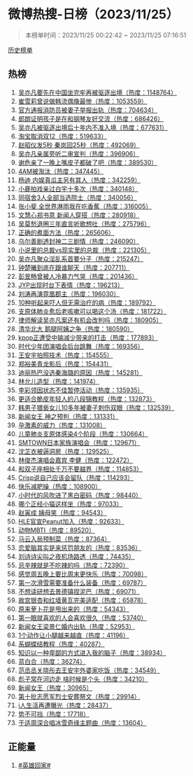 <h1>
微博热搜-日榜（2023/11/25）
</h1>
<blockquote>
<p>
本榜单时间：2023/11/25 00:22:42 ~ 2023/11/25 07:16:51
</p>
</blockquote>
<p>
<a href="https://github.com/daifee/weibo-hot-search/tree/main/archives/daily">历史榜单</a>
</p>
<h2>
热榜
</h2>
<ol>

<li>
<a href="https://s.weibo.com/weibo?q=%23%E5%90%B4%E4%BA%A6%E5%87%A1%E8%A6%81%E5%85%88%E5%9C%A8%E4%B8%AD%E5%9B%BD%E5%9D%90%E5%AE%8C%E7%89%A2%E5%86%8D%E8%A2%AB%E9%A9%B1%E9%80%90%E5%87%BA%E5%A2%83%23" target="weibo">
吴亦凡要先在中国坐完牢再被驱逐出境（热度：1148764）
</a>
</li>

<li>
<a href="https://s.weibo.com/weibo?q=%23%E5%B4%94%E9%9B%AA%E8%8E%89%E6%9B%BE%E8%AF%B4%E5%81%9A%E9%9F%A9%E6%B5%81%E5%81%B6%E5%83%8F%E6%9C%80%E6%83%A8%23" target="weibo">
崔雪莉曾说做韩流偶像最惨（热度：1053559）
</a>
</li>

<li>
<a href="https://s.weibo.com/weibo?q=%23%E5%AE%98%E6%96%B9%E9%80%9A%E6%8A%A5%E6%B6%88%E9%98%B2%E5%91%98%E8%A2%AB%E5%A6%BB%E5%AD%90%E4%B8%BE%E6%8A%A5%E5%87%BA%E8%BD%A8%23" target="weibo">
官方通报消防员被妻子举报出轨（热度：704634）
</a>
</li>

<li>
<a href="https://s.weibo.com/weibo?q=%23%E9%83%8E%E6%9C%97%E8%AF%81%E6%98%8E%E5%AD%A9%E5%AD%90%E6%98%AF%E5%9C%A8%E5%92%8C%E9%92%A2%E7%90%B4%E5%8F%8B%E5%A5%BD%E4%BA%A4%E6%B5%81%23" target="weibo">
郎朗证明孩子是在和钢琴友好交流（热度：686426）
</a>
</li>

<li>
<a href="https://s.weibo.com/weibo?q=%23%E5%90%B4%E4%BA%A6%E5%87%A1%E8%A2%AB%E9%A9%B1%E9%80%90%E5%87%BA%E5%A2%83%E5%90%8E%E5%8D%81%E5%B9%B4%E5%86%85%E4%B8%8D%E5%87%86%E5%85%A5%E5%A2%83%23" target="weibo">
吴亦凡被驱逐出境后十年内不准入境（热度：677631）
</a>
</li>

<li>
<a href="https://s.weibo.com/weibo?q=%23%E6%B7%98%E5%AE%9D%E5%8F%96%E6%B6%88%E5%8F%8C12%23" target="weibo">
淘宝取消双12（热度：519633）
</a>
</li>

<li>
<a href="https://s.weibo.com/weibo?q=%23%E8%B5%B5%E6%98%AD%E4%BB%AA%E5%8F%915%E7%A7%92%20%E7%A7%A6%E5%B2%9A%E5%9B%9E25%E7%A7%92%23" target="weibo">
赵昭仪发5秒 秦岚回25秒（热度：492069）
</a>
</li>

<li>
<a href="https://s.weibo.com/weibo?q=%23%E5%90%B4%E4%BA%A6%E5%87%A1%E4%BA%B2%E5%B1%9E%E6%97%81%E5%90%AC%E4%BA%8C%E5%AE%A1%E5%AE%A3%E5%88%A4%23" target="weibo">
吴亦凡亲属旁听二审宣判（热度：396906）
</a>
</li>

<li>
<a href="https://s.weibo.com/weibo?q=%23%E8%B0%A2%E5%8D%B1%E4%BA%B2%E4%BA%86%E4%B8%80%E6%99%9A%E4%B8%8A%E5%98%B4%E7%9A%AE%E5%AD%90%E9%83%BD%E7%A0%B4%E4%BA%86%E5%90%A7%23" target="weibo">
谢危亲了一晚上嘴皮子都破了吧（热度：389530）
</a>
</li>

<li>
<a href="https://s.weibo.com/weibo?q=%234AM%E8%A2%AB%E6%B7%98%E6%B1%B0%23" target="weibo">
4AM被淘汰（热度：347445）
</a>
</li>

<li>
<a href="https://s.weibo.com/weibo?q=%23%E6%9D%A8%E8%BF%AA%20%E5%86%85%E5%A8%B1%E7%9C%9F%E7%93%9C%E4%B8%BB%E5%8F%A6%E6%9C%89%E5%85%B6%E4%BA%BA%23" target="weibo">
杨迪 内娱真瓜主另有其人（热度：342259）
</a>
</li>

<li>
<a href="https://s.weibo.com/weibo?q=%23%E5%B0%8F%E9%B9%BF%E6%8B%8D%E6%88%8F%E4%BA%B2%E8%BF%87%E7%99%BD%E5%AE%87%E5%8D%81%E5%A4%9A%E6%AC%A1%23" target="weibo">
小鹿拍戏亲过白宇十多次（热度：340148）
</a>
</li>

<li>
<a href="https://s.weibo.com/weibo?q=%23%E5%90%8C%E5%AE%BF%E8%88%8D3%E4%BA%BA%E5%85%A8%E9%83%A8%E5%BD%93%E9%80%89%E9%99%A2%E5%A3%AB%23" target="weibo">
同宿舍3人全部当选院士（热度：340056）
</a>
</li>

<li>
<a href="https://s.weibo.com/weibo?q=%23%E5%BC%A0%E5%B0%8F%E6%96%90%20%E5%85%A8%E4%B8%96%E7%95%8C%E6%B7%8B%E9%9B%A8%E6%88%91%E5%9C%A8%E5%90%83%E9%A6%99%E8%95%89%23" target="weibo">
张小斐 全世界淋雨我在吃香蕉（热度：316005）
</a>
</li>

<li>
<a href="https://s.weibo.com/weibo?q=%23%E6%96%87%E6%85%A7%E5%BF%83%E9%83%91%E4%B9%A6%E6%84%8F%20%E6%96%B0%E9%97%BB%E4%BA%BA%E7%A9%BF%E6%90%AD%23" target="weibo">
文慧心郑书意 新闻人穿搭（热度：280918）
</a>
</li>

<li>
<a href="https://s.weibo.com/weibo?q=%23%E5%90%B4%E8%8E%AB%E6%84%81%E9%80%80%E5%9C%88%E4%B8%89%E5%B9%B4%E7%9B%B4%E8%A8%80%E5%90%AC%E6%AD%8C%E6%83%B3%E5%90%90%23" target="weibo">
吴莫愁退圈三年直言听歌想吐（热度：275796）
</a>
</li>

<li>
<a href="https://s.weibo.com/weibo?q=%23%E6%AD%A3%E7%A1%AE%E7%9A%84%E7%85%AE%E9%9D%A2%E6%96%B9%E6%B3%95%23" target="weibo">
正确的煮面方法（热度：265606）
</a>
</li>

<li>
<a href="https://s.weibo.com/weibo?q=%23%E4%B9%8C%E5%B0%94%E5%96%84%E5%89%A7%E9%80%8F%E5%B0%81%E7%A5%9E%E4%BA%8C%E4%B8%89%E5%89%A7%E6%83%85%23" target="weibo">
乌尔善剧透封神二三剧情（热度：246090）
</a>
</li>

<li>
<a href="https://s.weibo.com/weibo?q=%23%E5%B0%8F%E8%AF%B4%E9%87%8C%E7%9A%84%E6%80%BB%E8%A3%81vs%E7%8E%B0%E5%AE%9E%E9%87%8C%E7%9A%84%E6%80%BB%E8%A3%81%23" target="weibo">
小说里的总裁vs现实里的总裁（热度：221305）
</a>
</li>

<li>
<a href="https://s.weibo.com/weibo?q=%23%E5%90%B4%E4%BA%A6%E5%87%A1%E8%81%9A%E4%BC%97%E6%B7%AB%E4%B9%B1%E7%B3%BB%E9%A6%96%E8%A6%81%E5%88%86%E5%AD%90%23" target="weibo">
吴亦凡聚众淫乱系首要分子（热度：215247）
</a>
</li>

<li>
<a href="https://s.weibo.com/weibo?q=%23%E9%92%9F%E6%A5%9A%E6%9B%A6%E5%88%B0%E5%BA%95%E5%9C%A8%E8%B7%9F%E8%B0%81%E8%81%8A%E5%A4%A9%23" target="weibo">
钟楚曦到底在跟谁聊天（热度：207711）
</a>
</li>

<li>
<a href="https://s.weibo.com/weibo?q=%23%E5%BD%AD%E6%98%B1%E7%95%85%E6%9B%BE%E8%A2%AB%E4%BA%BA%E5%86%B7%E6%9A%B4%E5%8A%9B%E6%B0%94%E5%93%AD%23" target="weibo">
彭昱畅曾被人冷暴力气哭（热度：201436）
</a>
</li>

<li>
<a href="https://s.weibo.com/weibo?q=%23JYP%E5%87%BA%E7%8E%B0%E6%97%B6%E5%8F%B0%E4%B8%8B%E8%A1%A8%E6%83%85%23" target="weibo">
JYP出现时台下表情（热度：196213）
</a>
</li>

<li>
<a href="https://s.weibo.com/weibo?q=%23%E5%88%98%E6%B6%9B%E5%86%8D%E6%BC%94%E9%9C%93%E5%87%B0%E9%83%A1%E4%B8%BB%23" target="weibo">
刘涛再演霓凰郡主（热度：196030）
</a>
</li>

<li>
<a href="https://s.weibo.com/weibo?q=%2310%E7%A7%8D%E5%90%AC%E8%B5%B7%E6%9D%A5%E5%90%93%E4%BA%BA%E4%BD%86%E6%97%A0%E9%9C%80%E6%B2%BB%E7%96%97%E7%9A%84%E7%97%85%23" target="weibo">
10种听起来吓人但无需治疗的病（热度：189792）
</a>
</li>

<li>
<a href="https://s.weibo.com/weibo?q=%23%E6%94%AF%E5%8E%9F%E4%BD%93%E8%82%BA%E7%82%8E%E6%84%88%E5%90%8E%E8%80%81%E5%92%B3%E5%97%BD%E5%8F%AF%E4%BB%A5%E5%96%9D%E8%BF%99%E4%B8%AA%E6%B1%A4%23" target="weibo">
支原体肺炎愈后老咳嗽可以喝这个汤（热度：181722）
</a>
</li>

<li>
<a href="https://s.weibo.com/weibo?q=%23%E5%BE%8B%E5%B8%88%E8%A7%A3%E8%AF%BB%E5%90%B4%E4%BA%A6%E5%87%A1%E6%A1%88%E8%BF%98%E6%9C%89%E6%9C%BA%E4%BC%9A%E6%94%B9%E5%88%A4%E5%90%97%23" target="weibo">
律师解读吴亦凡案还有机会改判吗（热度：180905）
</a>
</li>

<li>
<a href="https://s.weibo.com/weibo?q=%23%E6%B8%85%E5%8D%8E%E5%8C%97%E5%A4%A7%20%E9%B9%85%E8%85%BF%E9%98%BF%E5%A7%A8%E4%B9%8B%E4%BA%89%23" target="weibo">
清华北大 鹅腿阿姨之争（热度：180590）
</a>
</li>

<li>
<a href="https://s.weibo.com/weibo?q=%23kpop%E6%AD%A3%E9%81%AD%E5%8F%97%E4%B8%AD%E8%BE%93%E5%87%8F%E5%B0%91%E5%B8%A6%E6%9D%A5%E7%9A%84%E6%89%93%E5%87%BB%23" target="weibo">
kpop正遭受中输减少带来的打击（热度：177893）
</a>
</li>

<li>
<a href="https://s.weibo.com/weibo?q=%23%E6%97%B6%E4%BB%A3%E5%B0%91%E5%B9%B4%E5%9B%A2%E6%BC%94%E5%94%B1%E4%BC%9A%E5%90%8E%E5%8F%B0%E8%B7%B3%E8%88%9E%23" target="weibo">
时代少年团演唱会后台跳舞（热度：169356）
</a>
</li>

<li>
<a href="https://s.weibo.com/weibo?q=%23%E7%8E%8B%E5%AE%89%E5%AE%87%E6%8B%8D%E7%85%A7%E6%8A%80%E6%9C%AF%23" target="weibo">
王安宇拍照技术（热度：154555）
</a>
</li>

<li>
<a href="https://s.weibo.com/weibo?q=%23%E9%83%91%E8%A3%95%E7%BE%8E%E9%9D%92%E9%BE%99%E5%BD%B1%E5%90%8E%23" target="weibo">
郑裕美青龙影后（热度：154431）
</a>
</li>

<li>
<a href="https://s.weibo.com/weibo?q=%23%E8%BF%AA%E4%B8%BD%E7%83%AD%E5%B7%B4%E6%B2%A1%E9%80%89%E7%A7%A6%E6%B5%B7%E7%92%90%E7%9A%84%E5%8E%9F%E5%9B%A0%23" target="weibo">
迪丽热巴没选秦海璐的原因（热度：145281）
</a>
</li>

<li>
<a href="https://s.weibo.com/weibo?q=%23%E6%9E%97%E5%85%81%E5%84%BF%E9%80%A0%E5%9E%8B%23" target="weibo">
林允儿造型（热度：141974）
</a>
</li>

<li>
<a href="https://s.weibo.com/weibo?q=%23%E6%9D%8E%E5%BD%A9%E9%A2%86%E5%9B%A0%E7%8A%B6%E6%80%81%E4%B8%8D%E4%BD%B3%E6%9A%82%E5%81%9C%E6%B4%BB%E5%8A%A8%23" target="weibo">
李彩领因状态不佳暂停活动（热度：135935）
</a>
</li>

<li>
<a href="https://s.weibo.com/weibo?q=%23%E6%9B%B4%E9%80%82%E5%90%88%E8%84%86%E7%9A%AE%E5%B9%B4%E8%BD%BB%E4%BA%BA%E7%9A%84%E5%85%AB%E6%AE%B5%E9%94%A6%E6%95%99%E7%A8%8B%23" target="weibo">
更适合脆皮年轻人的八段锦教程（热度：132873）
</a>
</li>

<li>
<a href="https://s.weibo.com/weibo?q=%23%E9%9F%A9%E7%94%B7%E5%AD%90%E7%8C%A5%E4%BA%B5%E5%A5%B3%E5%84%BF10%E5%A4%9A%E5%B9%B4%E8%A2%AB%E5%A6%BB%E5%AD%90%E5%88%BA%E4%BC%A4%E5%8F%8C%E7%9C%BC%23" target="weibo">
韩男子猥亵女儿10多年被妻子刺伤双眼（热度：132539）
</a>
</li>

<li>
<a href="https://s.weibo.com/weibo?q=%23%E6%96%B0%E9%97%BB%E5%A5%B3%E7%8E%8B%20%E7%A5%9E%E4%B9%8B%E9%A2%84%E5%88%A4%23" target="weibo">
新闻女王 神之预判（热度：131331）
</a>
</li>

<li>
<a href="https://s.weibo.com/weibo?q=%23%E5%AD%95%E6%BF%80%E7%B4%A0%E7%9A%84%E5%A8%81%E5%8A%9B%23" target="weibo">
孕激素的威力（热度：131008）
</a>
</li>

<li>
<a href="https://s.weibo.com/weibo?q=%23%E5%84%BF%E7%AB%A5%E8%82%BA%E7%82%8E%E6%94%AF%E5%8E%9F%E4%BD%93%E6%84%9F%E6%9F%934%E4%B8%AA%E9%98%B6%E6%AE%B5%23" target="weibo">
儿童肺炎支原体感染4个阶段（热度：130664）
</a>
</li>

<li>
<a href="https://s.weibo.com/weibo?q=%23SMTOWN%E6%97%A5%E6%9C%AC%E5%AE%B6%E6%97%8F%E6%BC%94%E5%94%B1%E4%BC%9A%23" target="weibo">
SMTOWN日本家族演唱会（热度：129671）
</a>
</li>

<li>
<a href="https://s.weibo.com/weibo?q=%23%E6%B2%88%E8%8A%B7%E8%A1%A3%E8%A2%AB%E9%80%BC%E6%B4%9E%E6%88%BF%23" target="weibo">
沈芷衣被逼洞房（热度：129525）
</a>
</li>

<li>
<a href="https://s.weibo.com/weibo?q=%23%E6%9E%97%E4%BF%8A%E6%9D%B0%E6%BC%94%E5%94%B1%E4%BC%9A%E5%98%89%E5%AE%BE%20%E6%9D%8E%E5%81%A5%23" target="weibo">
林俊杰演唱会嘉宾 李健（热度：122472）
</a>
</li>

<li>
<a href="https://s.weibo.com/weibo?q=%23%E5%92%8C%E5%8F%8C%E5%AD%90%E5%BA%A7%E7%9B%B8%E5%A4%84%E5%8D%83%E4%B8%87%E4%B8%8D%E8%A6%81%E8%B6%8A%E7%95%8C%23" target="weibo">
和双子座相处千万不要越界（热度：114853）
</a>
</li>

<li>
<a href="https://s.weibo.com/weibo?q=%23Crisp%E8%AF%B4%E8%87%AA%E5%B7%B1%E5%BA%94%E8%AF%A5%E4%BC%9A%E7%95%99%E9%98%9F%23" target="weibo">
Crisp说自己应该会留队（热度：114293）
</a>
</li>

<li>
<a href="https://s.weibo.com/weibo?q=%23%E5%BF%AB%E4%B9%90%E5%87%8F%E8%82%A5%E6%93%8D%23" target="weibo">
快乐减肥操（热度：108900）
</a>
</li>

<li>
<a href="https://s.weibo.com/weibo?q=%23%E5%B0%8F%E6%97%B6%E4%BB%A3%E7%9A%84%E9%A3%8E%E5%90%B9%E8%BF%9B%E4%BA%86%E9%BB%91%E7%99%BD%E5%AF%86%E7%A0%81%23" target="weibo">
小时代的风吹进了黑白密码（热度：98440）
</a>
</li>

<li>
<a href="https://s.weibo.com/weibo?q=%23%E5%93%AA%E4%B8%AA%E6%AD%A3%E7%BB%8F%E5%B0%8F%E7%8C%AB%E8%BF%99%E6%A0%B7%E5%9D%90%23" target="weibo">
哪个正经小猫这样坐（热度：97033）
</a>
</li>

<li>
<a href="https://s.weibo.com/weibo?q=%23%E8%B5%B5%E5%AF%85%E6%88%90%20%E5%A7%A8%E6%AF%8D%E7%AC%91%23" target="weibo">
赵寅成 姨母笑（热度：94543）
</a>
</li>

<li>
<a href="https://s.weibo.com/weibo?q=%23HLE%E5%AE%98%E5%AE%A3Peanut%E5%8A%A0%E5%85%A5%23" target="weibo">
HLE官宣Peanut加入（热度：92633）
</a>
</li>

<li>
<a href="https://s.weibo.com/weibo?q=%23%E5%8A%A8%E7%89%A9MBTI%23" target="weibo">
动物MBTI（热度：89520）
</a>
</li>

<li>
<a href="https://s.weibo.com/weibo?q=%23%E9%A9%AC%E4%BA%91%E5%85%A5%E5%B1%80%E9%A2%84%E5%88%B6%E8%8F%9C%23" target="weibo">
马云入局预制菜（热度：87364）
</a>
</li>

<li>
<a href="https://s.weibo.com/weibo?q=%23%E6%81%8B%E7%88%B1%E8%84%91%E5%85%B6%E5%AE%9E%E6%98%AF%E6%9D%A5%E6%83%A9%E7%BD%9A%E6%9C%8B%E5%8F%8B%E7%9A%84%23" target="weibo">
恋爱脑其实是来惩罚朋友的（热度：83536）
</a>
</li>

<li>
<a href="https://s.weibo.com/weibo?q=%23%E5%88%98%E8%AF%97%E8%AF%97%E5%B0%96%E5%8F%AB%E4%B9%8B%E5%A4%9C%E6%9C%BA%E5%9C%BA%E8%B7%AF%E9%80%8F%23" target="weibo">
刘诗诗尖叫之夜机场路透（热度：74435）
</a>
</li>

<li>
<a href="https://s.weibo.com/weibo?q=%23%E5%BF%8C%E8%BE%9B%E8%BE%A3%E5%B0%B1%E6%98%AF%E4%B8%8D%E5%90%83%E8%BE%A3%E7%9A%84%E5%90%97%23" target="weibo">
忌辛辣就是不吃辣的吗（热度：72390）
</a>
</li>

<li>
<a href="https://s.weibo.com/weibo?q=%23%E6%84%9F%E8%A7%89%E5%91%A8%E4%BA%94%E6%99%9A%E4%B8%8A%E8%A6%81%E6%AF%94%E5%91%A8%E6%9C%AB%E6%9B%B4%E5%BF%AB%E4%B9%90%23" target="weibo">
感觉周五晚上要比周末更快乐（热度：70098）
</a>
</li>

<li>
<a href="https://s.weibo.com/weibo?q=%23%E7%AC%AC%E4%B8%80%E6%AC%A1%E6%BB%91%E9%9B%AA%E9%9C%80%E8%A6%81%E5%87%86%E5%A4%87%E4%BB%80%E4%B9%88%E8%A3%85%E5%A4%87%23" target="weibo">
第一次滑雪需要准备什么装备（热度：69787）
</a>
</li>

<li>
<a href="https://s.weibo.com/weibo?q=%23%E4%B8%8D%E6%83%B3%E8%AF%BB%E7%A0%94%E6%83%B3%E5%8E%BB%E6%99%AF%E5%BE%B7%E9%95%87%E6%8D%8F%E6%B3%A5%E5%B7%B4%23" target="weibo">
不想读研想去景德镇捏泥巴（热度：69071）
</a>
</li>

<li>
<a href="https://s.weibo.com/weibo?q=%23%E6%95%85%E5%AE%AB%E9%93%B6%E6%9D%8F%E5%92%8C%E7%BA%A2%E5%A2%99%E9%BB%84%E7%93%A6%E5%AE%8C%E7%BE%8E%E9%80%82%E9%85%8D%23" target="weibo">
故宫银杏和红墙黄瓦完美适配（热度：65878）
</a>
</li>

<li>
<a href="https://s.weibo.com/weibo?q=%23%E5%8E%9F%E6%9D%A5%E8%90%9D%E5%8D%9C%E8%8A%B1%E6%98%AF%E7%94%A9%E5%87%BA%E6%9D%A5%E7%9A%84%23" target="weibo">
原来萝卜花是甩出来的（热度：54343）
</a>
</li>

<li>
<a href="https://s.weibo.com/weibo?q=%23%E7%AC%AC%E4%B8%80%E7%9C%BC%E5%B0%B1%E5%96%9C%E6%AC%A2%E7%9A%84%E4%BA%BA%E4%BC%9A%E5%96%9C%E6%AC%A2%E5%BE%88%E4%B9%85%23" target="weibo">
第一眼就喜欢的人会喜欢很久（热度：53740）
</a>
</li>

<li>
<a href="https://s.weibo.com/weibo?q=%23%E6%96%B0%E9%97%BB%E5%A5%B3%E7%8E%8B%E6%A2%81%E6%99%AF%E4%BB%81%E5%A9%9A%E5%86%85%E5%87%BA%E8%BD%A8%23" target="weibo">
新闻女王梁景仁婚内出轨（热度：52953）
</a>
</li>

<li>
<a href="https://s.weibo.com/weibo?q=%231%E4%B8%AA%E5%8A%A8%E4%BD%9C%E8%AE%A9%E5%B0%8F%E8%85%BF%E8%B6%8A%E6%9D%A5%E8%B6%8A%E7%9B%B4%23" target="weibo">
1个动作让小腿越来越直（热度：41196）
</a>
</li>

<li>
<a href="https://s.weibo.com/weibo?q=%23%E7%B3%BB%E8%9D%B4%E8%9D%B6%E7%BB%93%E6%95%99%E7%A8%8B%23" target="weibo">
系蝴蝶结教程（热度：40287）
</a>
</li>

<li>
<a href="https://s.weibo.com/weibo?q=%23%E7%9F%A5%E8%AF%86%E4%BB%A5%E4%B8%80%E7%A7%8D%E5%8D%91%E9%84%99%E7%9A%84%E6%96%B9%E5%BC%8F%E8%BF%9B%E5%85%A5%E6%88%91%E7%9A%84%E8%84%91%E5%AD%90%23" target="weibo">
知识以一种卑鄙的方式进入我的脑子（热度：38934）
</a>
</li>

<li>
<a href="https://s.weibo.com/weibo?q=%23%E8%93%9D%E7%99%BD%E5%90%88%23" target="weibo">
蓝白合（热度：36274）
</a>
</li>

<li>
<a href="https://s.weibo.com/weibo?q=%23%E8%8C%83%E4%B8%9E%E4%B8%9E%E5%85%B3%E6%99%93%E5%BD%A4%E5%8E%BB%E7%8E%8B%E5%AE%89%E5%AE%87%E5%A4%96%E5%A9%86%E5%AE%B6%E5%90%83%E9%A5%AD%23" target="weibo">
范丞丞关晓彤去王安宇外婆家吃饭（热度：34549）
</a>
</li>

<li>
<a href="https://s.weibo.com/weibo?q=%23%E5%BD%AA%E5%AD%90%E5%B8%B8%E5%9C%A8%E6%B2%B3%E8%BE%B9%E8%B5%B0%20%E5%95%A5%E6%97%B6%E5%80%99%E6%98%AF%E4%B8%AA%E5%A4%B4%23" target="weibo">
彪子常在河边走 啥时候是个头（热度：34210）
</a>
</li>

<li>
<a href="https://s.weibo.com/weibo?q=%23%E6%96%B0%E9%97%BB%E5%A5%B3%E7%8E%8B%23" target="weibo">
新闻女王（热度：30965）
</a>
</li>

<li>
<a href="https://s.weibo.com/weibo?q=%23%E7%AC%AC%E5%8D%81%E6%89%B9%E5%BF%97%E6%84%BF%E5%86%9B%E7%83%88%E5%A3%AB%E5%AE%89%E8%91%AC%E7%A5%AD%E6%96%87%23" target="weibo">
第十批志愿军烈士安葬祭文（热度：29914）
</a>
</li>

<li>
<a href="https://s.weibo.com/weibo?q=%23i%E4%BA%BA%E7%94%9F%E6%B4%BB%E5%86%8D%E9%81%AD%E6%9B%9D%E5%85%89%23" target="weibo">
i人生活再遭曝光（热度：28437）
</a>
</li>

<li>
<a href="https://s.weibo.com/weibo?q=%23%E5%8A%BF%E4%B8%8D%E5%8F%AF%E6%8C%A1%23" target="weibo">
势不可挡（热度：17718）
</a>
</li>

<li>
<a href="https://s.weibo.com/weibo?q=%23%E4%BA%8E%E9%80%82%E5%91%A8%E6%B7%B1%E5%90%88%E5%94%B1%E5%86%B0%E9%9B%AA%E5%A5%87%E7%BC%98%E4%B8%BB%E9%A2%98%E6%9B%B2%23" target="weibo">
于适周深合唱冰雪奇缘主题曲（热度：13604）
</a>
</li>

</ol>
<h2>
正能量
</h2>
<ol>

<li>
<a href="https://s.weibo.com/weibo?q=%23%23%E8%8B%B1%E9%9B%84%E5%9B%9E%E5%AE%B6%23%23" target="weibo">
#英雄回家#
</a>
</li>

</ol>